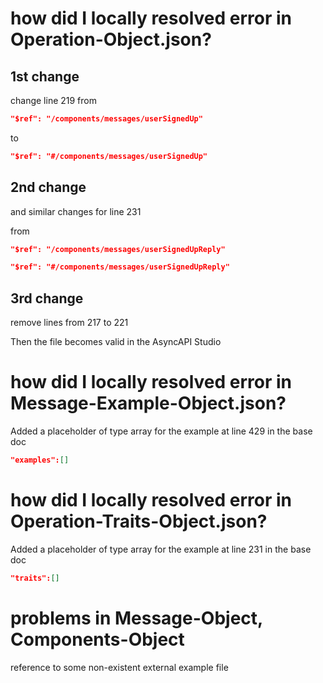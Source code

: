 # how did I locally resolved error in Operation-Object.json?

## 1st change
change line 219 from 

```json
"$ref": "/components/messages/userSignedUp"
```

to 
```json
"$ref": "#/components/messages/userSignedUp"
```

## 2nd change
and similar changes for line 231

from 


```json
"$ref": "/components/messages/userSignedUpReply"
```

```json
"$ref": "#/components/messages/userSignedUpReply"
```


## 3rd change

remove lines from 217 to 221

Then the file becomes valid in the AsyncAPI Studio


# how did I locally resolved error in Message-Example-Object.json?

Added a placeholder of type array for the example at line 429 in the base doc

```json 
"examples":[]
```

# how did I locally resolved error in Operation-Traits-Object.json?

Added a placeholder of type array for the example at line 231 in the base doc

```json 
"traits":[]
```

# problems in Message-Object, Components-Object

reference to some non-existent external example file

